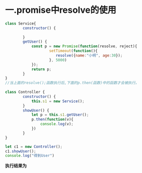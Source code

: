 # **一.promise中resolve的使用**

```js
class Service{
		constructor() {
				    
		}
		getUser() {
			const p = new Promise(function(resolve, reject){
			        setTimeout(function(){
				       resolve({name:"小明", age:30});
			        }, 5000)
			});
			return p; 
		}
}
//当上面的resolve();函数执行后,下面的p.then(函数)中的函数才会被执行。
		
class Controller {
		constructor() {
			this.s1 = new Service();
		}
		showUser() {
			let p = this.s1.getUser();
			p.then(function(v){
				console.log(v);
			})
		}
}

let c1 = new Controller();
c1.showUser();
console.log("得到User")
```

**执行结果为**



















































